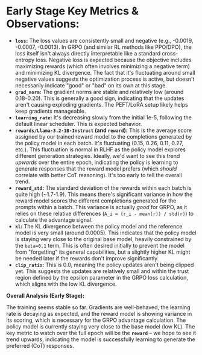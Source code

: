 # Early Stage Key Metrics & Observations:

*   **`loss`:** The loss values are consistently small and negative (e.g., -0.0019, -0.0007, -0.0013). In GRPO (and similar RL methods like PPO/DPO), the loss itself isn't always directly interpretable like a standard cross-entropy loss. Negative loss is expected because the objective includes maximizing rewards (which often involves minimizing a negative term) and minimizing KL divergence. The fact that it's fluctuating around small negative values suggests the optimization process is active, but doesn't necessarily indicate "good" or "bad" on its own at this stage.
*   **`grad_norm`:** The gradient norms are stable and relatively low (around 0.18-0.20). This is generally a good sign, indicating that the updates aren't causing exploding gradients. The PEFT/LoRA setup likely helps keep gradients manageable.
*   **`learning_rate`:** It's decreasing slowly from the initial 1e-5, following the default linear scheduler. This is expected behavior.
*   **`rewards/Llama-3.2-1B-Instruct` (and `reward`):** This is the average score assigned by our trained reward model to the completions generated by the policy model in each batch. It's fluctuating (0.15, 0.26, 0.11, 0.27, etc.). This fluctuation is normal in RLHF as the policy model explores different generation strategies. Ideally, we'd want to see this trend *upwards* over the entire epoch, indicating the policy is learning to generate responses that the reward model prefers (which *should* correlate with better CoT reasoning). It's too early to tell the overall trend.
*   **`reward_std`:** The standard deviation of the rewards within each batch is quite high (~1.7-1.9). This means there's significant variance in how the reward model scores the different completions generated for the prompts within a batch. This variance is actually *good* for GRPO, as it relies on these relative differences (`A_i = (r_i - mean(r)) / std(r)`) to calculate the advantage signal.
*   **`kl`:** The KL divergence between the policy model and the reference model is very small (around 0.0005). This indicates that the policy model is staying very close to the original base model, heavily constrained by the `beta=0.1` term. This is often desired initially to prevent the model from "forgetting" its general capabilities, but a slightly higher KL might be needed later if the rewards don't improve significantly.
*   **`clip_ratio`:** This is 0.0, meaning the policy updates aren't being clipped yet. This suggests the updates are relatively small and within the trust region defined by the epsilon parameter in the GRPO loss calculation, which aligns with the low KL divergence.

**Overall Analysis (Early Stage):**

The training seems stable so far. Gradients are well-behaved, the learning rate is decaying as expected, and the reward model is showing variance in its scoring, which is necessary for the GRPO advantage calculation. The policy model is currently staying very close to the base model (low KL). The key metric to watch over the full epoch will be the **`reward`** – we hope to see it trend upwards, indicating the model is successfully learning to generate the preferred (CoT) responses.

